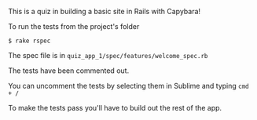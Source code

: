 This is a quiz in building a basic site in Rails with Capybara!

To run the tests from the project's folder

```
$ rake rspec
```

The spec file is in `quiz_app_1/spec/features/welcome_spec.rb`

The tests have been commented out.

You can uncomment the tests by selecting them in Sublime and typing `cmd + /`

To make the tests pass you'll have to build out the rest of the app.